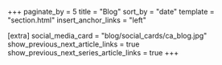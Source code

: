 +++
paginate_by = 5
title = "Blog"
sort_by = "date"
template = "section.html"
insert_anchor_links = "left"

[extra]
social_media_card = "blog/social_cards/ca_blog.jpg"
show_previous_next_article_links = true
show_previous_next_series_article_links = true
+++
